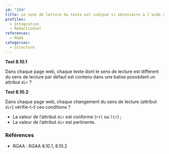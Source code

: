 ```yaml
---
id: "359"
title: Le sens de lecture du texte est indiqué si nécessaire à l’aide de l’attribut dir
profiles:
  - Intégration
  - Rédactionnel
references:
  - RGAA
categories:
  - Structure
---
```


**Test 8.10.1**

Dans chaque page web, chaque texte dont le sens de lecture est différent du sens de lecture par défaut est contenu dans une balise possédant un attribut `dir` ?


**Test 8.10.2**

Dans chaque page web, chaque changement du sens de lecture (attribut `dir`) vérifie-t-il ces conditions ?

- La valeur de l’attribut `dir` est conforme (`rtl` ou `ltr`) ;
- La valeur de l’attribut `dir` est pertinente.


### Références

*   RGAA : RGAA 8.10.1, 8.10.2

